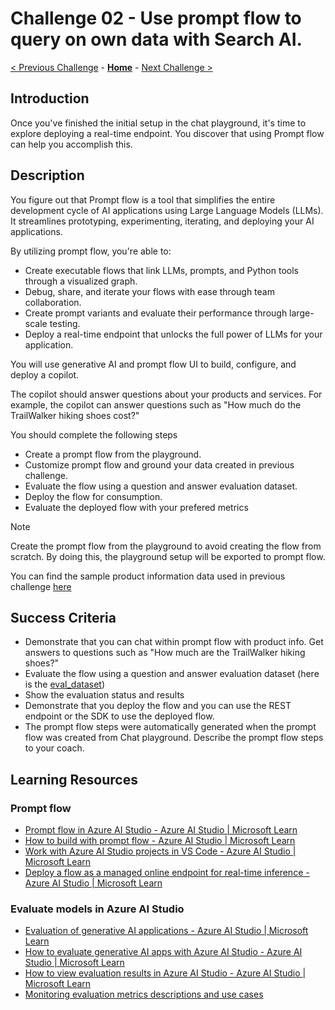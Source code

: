 # Challenge 02 - Use prompt flow to query on own data with Search AI.

 [< Previous Challenge](./Challenge-01.md) - **[Home](../README.md)** - [Next Challenge >](./Challenge-03.md)
 
## Introduction

Once you've finished the initial setup in the chat playground, it's time to explore deploying a real-time endpoint. You discover that using Prompt flow can help you accomplish this.

## Description

You figure out that Prompt flow is a tool that simplifies the entire development cycle of AI applications using Large Language Models (LLMs). It streamlines prototyping, experimenting, iterating, and deploying your AI applications.

By utilizing prompt flow, you're able to:
- Create executable flows that link LLMs, prompts, and Python tools through a visualized graph.
- Debug, share, and iterate your flows with ease through team collaboration.
- Create prompt variants and evaluate their performance through large-scale testing.
- Deploy a real-time endpoint that unlocks the full power of LLMs for your application.

You will use generative AI and prompt flow UI to build, configure, and deploy a copilot.

The copilot should answer questions about your products and services. For example, the copilot can answer questions such as "How much do the TrailWalker hiking shoes cost?"

You should complete the following steps
- Create a prompt flow from the playground.
- Customize prompt flow and ground your data created in previous challenge.
- Evaluate the flow using a question and answer evaluation dataset.
- Deploy the flow for consumption.
- Evaluate the deployed flow with your prefered metrics

> [!NOTE]
> Create the prompt flow from the playground to avoid creating the flow from scratch. By doing this, the playground setup will be exported to prompt flow.

You can find the sample product information data used in previous challenge [here](./Resources/Challenge-01/Data/product-info)

## Success Criteria
- Demonstrate that you can chat within prompt flow with product info. Get answers to questions such as "How much are the TrailWalker hiking shoes?"
- Evaluate the flow using a question and answer evaluation dataset (here is the [eval_dataset](https://github.com/Azure-Samples/rag-data-openai-python-promptflow/blob/main/src/evaluation/evaluation_dataset.jsonl))
- Show the evaluation status and results 
- Demonstrate that you deploy the flow and you can use the REST endpoint or the SDK to use the deployed flow.
- The prompt flow steps were automatically generated when the prompt flow was created from Chat playground. Describe the prompt flow steps to your coach.

## Learning Resources

### Prompt flow
- [Prompt flow in Azure AI Studio - Azure AI Studio | Microsoft Learn](https://learn.microsoft.com/en-us/azure/ai-studio/how-to/prompt-flow)
- [How to build with prompt flow - Azure AI Studio | Microsoft Learn](https://learn.microsoft.com/en-us/azure/ai-studio/how-to/flow-develop)
- [Work with Azure AI Studio projects in VS Code - Azure AI Studio | Microsoft Learn](https://learn.microsoft.com/en-us/azure/ai-studio/how-to/develop/vscode)
- [Deploy a flow as a managed online endpoint for real-time inference - Azure AI Studio | Microsoft Learn](https://learn.microsoft.com/en-us/azure/ai-studio/how-to/flow-deploy)
### Evaluate models in Azure AI Studio
- [Evaluation of generative AI applications - Azure AI Studio | Microsoft Learn](https://learn.microsoft.com/en-us/azure/ai-studio/concepts/evaluation-approach-gen-ai)
- [How to evaluate generative AI apps with Azure AI Studio - Azure AI Studio | Microsoft Learn](https://learn.microsoft.com/en-us/azure/ai-studio/how-to/evaluate-generative-ai-app)
- [How to view evaluation results in Azure AI Studio - Azure AI Studio | Microsoft Learn](https://learn.microsoft.com/en-us/azure/ai-studio/how-to/evaluate-flow-results)
- [Monitoring evaluation metrics descriptions and use cases](https://learn.microsoft.com/en-us/azure/machine-learning/prompt-flow/concept-model-monitoring-generative-ai-evaluation-metrics?view=azureml-api-2)